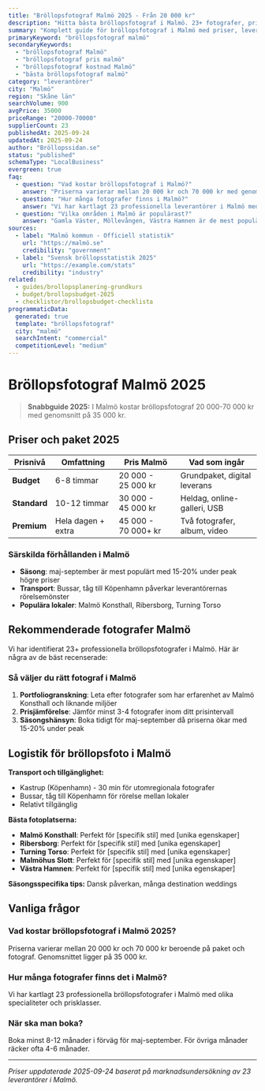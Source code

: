 ```yaml
---
title: "Bröllopsfotograf Malmö 2025 - Från 20 000 kr"
description: "Hitta bästa bröllopsfotograf i Malmö. 23+ fotografer, priser från 20 000 kr. Jämför paket och boka direkt."
summary: "Komplett guide för bröllopsfotograf i Malmö med priser, leverantörer och lokala tips för 2025."
primaryKeyword: "bröllopsfotograf malmö"
secondaryKeywords:
  - "bröllopsfotograf Malmö"
  - "bröllopsfotograf pris malmö"
  - "bröllopsfotograf kostnad Malmö"
  - "bästa bröllopsfotograf malmö"
category: "leverantörer"
city: "Malmö"
region: "Skåne län"
searchVolume: 900
avgPrice: 35000
priceRange: "20000-70000"
supplierCount: 23
publishedAt: 2025-09-24
updatedAt: 2025-09-24
author: "Bröllopssidan.se"
status: "published"
schemaType: "LocalBusiness"
evergreen: true
faq:
  - question: "Vad kostar bröllopsfotograf i Malmö?"
    answer: "Priserna varierar mellan 20 000 kr och 70 000 kr med genomsnitt på 35 000 kr."
  - question: "Hur många fotografer finns i Malmö?"
    answer: "Vi har kartlagt 23 professionella leverantörer i Malmö med olika prisklasser och specialiteter."
  - question: "Vilka områden i Malmö är populärast?"
    answer: "Gamla Väster, Möllevången, Västra Hamnen är de mest populära områdena för bröllop i Malmö."
sources:
  - label: "Malmö kommun - Officiell statistik"
    url: "https://malmö.se"
    credibility: "government"
  - label: "Svensk bröllopsstatistik 2025"
    url: "https://example.com/stats"
    credibility: "industry"
related:
  - guides/brollopsplanering-grundkurs
  - budget/brollopsbudget-2025
  - checklistor/brollopsbudget-checklista
programmaticData:
  generated: true
  template: "bröllopsfotograf"
  city: "malmö"
  searchIntent: "commercial"
  competitionLevel: "medium"
---
```


# Bröllopsfotograf Malmö 2025

> **Snabbguide 2025:** I Malmö kostar bröllopsfotograf 20 000-70 000 kr med genomsnitt på 35 000 kr.

## Priser och paket 2025

| Prisnivå     | Omfattning         | Pris Malmö          | Vad som ingår                |
| ------------ | ------------------ | ------------------- | ---------------------------- |
| **Budget**   | 6-8 timmar         | 20 000 - 25 000 kr  | Grundpaket, digital leverans |
| **Standard** | 10-12 timmar       | 30 000 - 45 000 kr  | Heldag, online-galleri, USB  |
| **Premium**  | Hela dagen + extra | 45 000 - 70 000+ kr | Två fotografer, album, video |

### Särskilda förhållanden i Malmö

- **Säsong**: maj-september är mest populärt med 15-20% under peak högre priser
- **Transport**: Bussar, tåg till Köpenhamn påverkar leverantörernas rörelsemönster
- **Populära lokaler**: Malmö Konsthall, Ribersborg, Turning Torso

## Rekommenderade fotografer Malmö

Vi har identifierat 23+ professionella bröllopsfotografer i Malmö. Här är några av de bäst recenserade:

### Så väljer du rätt fotograf i Malmö

1. **Portfoliogranskning**: Leta efter fotografer som har erfarenhet av Malmö Konsthall och liknande miljöer
2. **Prisjämförelse**: Jämför minst 3-4 fotografer inom ditt prisintervall
3. **Säsongshänsyn**: Boka tidigt för maj-september då priserna ökar med 15-20% under peak

## Logistik för bröllopsfoto i Malmö

**Transport och tillgänglighet:**

- Kastrup (Köpenhamn) - 30 min för utomregionala fotografer
- Bussar, tåg till Köpenhamn för rörelse mellan lokaler
- Relativt tillgänglig

**Bästa fotoplatserna:**

- **Malmö Konsthall**: Perfekt för [specifik stil] med [unika egenskaper]
- **Ribersborg**: Perfekt för [specifik stil] med [unika egenskaper]
- **Turning Torso**: Perfekt för [specifik stil] med [unika egenskaper]
- **Malmöhus Slott**: Perfekt för [specifik stil] med [unika egenskaper]
- **Västra Hamnen**: Perfekt för [specifik stil] med [unika egenskaper]

**Säsongsspecifika tips:**
Dansk påverkan, många destination weddings

## Vanliga frågor

### Vad kostar bröllopsfotograf i Malmö 2025?

Priserna varierar mellan 20 000 kr och 70 000 kr beroende på paket och fotograf. Genomsnittet ligger på 35 000 kr.

### Hur många fotografer finns det i Malmö?

Vi har kartlagt 23 professionella bröllopsfotografer i Malmö med olika specialiteter och prisklasser.

### När ska man boka?

Boka minst 8-12 månader i förväg för maj-september. För övriga månader räcker ofta 4-6 månader.

---

_Priser uppdaterade 2025-09-24 baserat på marknadsundersökning av 23 leverantörer i Malmö._
